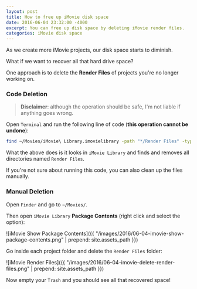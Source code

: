 ```yaml
---
layout: post
title: How to free up iMovie disk space
date: 2016-06-04 23:32:00 -4000
excerpt: You can free up disk space by deleting iMovie render files.
categories: iMovie disk space
---
```


As we create more iMovie projects, our disk space starts to diminish.

What if we want to recover all that hard drive space?

One approach is to delete the **Render Files** of projects you're no longer working on.

### Code Deletion

> **Disclaimer**: although the operation should be safe, I'm not liable if anything goes wrong.

Open `Terminal` and run the following line of code (**this operation cannot be undone**):

```sh
find ~/Movies/iMovie\ Library.imovielibrary -path "*/Render Files" -type d -exec rm -r {} +
```

What the above does is it looks in `iMovie Library` and finds and removes all directories named `Render Files`.

If you're not sure about running this code, you can also clean up the files manually.

### Manual Deletion

Open `Finder` and go to `~/Movies/`.

Then open `iMovie Library` **Package Contents** (right click and select the option):

![iMovie Show Package Contents]({{ "/images/2016/06-04-imovie-show-package-contents.png" | prepend: site.assets_path }})

Go inside each project folder and delete the `Render Files` folder:

![iMovie Render Files]({{ "/images/2016/06-04-imovie-delete-render-files.png" | prepend: site.assets_path }})

Now empty your `Trash` and you should see all that recovered space!
